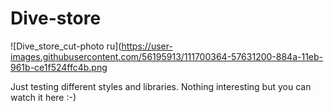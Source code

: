 # Dive-store

![Dive_store_cut-photo ru](https://user-images.githubusercontent.com/56195913/111700364-57631200-884a-11eb-961b-ce1f524ffc4b.png

Just testing different styles and libraries.
Nothing interesting but you can watch it here :-)
